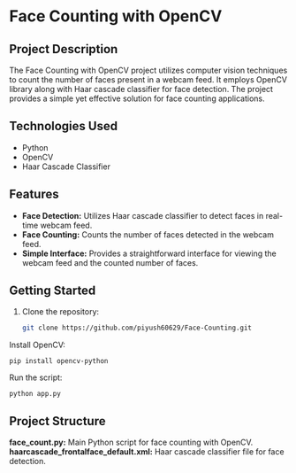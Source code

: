 # Face Counting with OpenCV

## Project Description
The Face Counting with OpenCV project utilizes computer vision techniques to count the number of faces present in a webcam feed. It employs OpenCV library along with Haar cascade classifier for face detection. The project provides a simple yet effective solution for face counting applications.

## Technologies Used
- Python
- OpenCV
- Haar Cascade Classifier

## Features
- **Face Detection:** Utilizes Haar cascade classifier to detect faces in real-time webcam feed.
- **Face Counting:** Counts the number of faces detected in the webcam feed.
- **Simple Interface:** Provides a straightforward interface for viewing the webcam feed and the counted number of faces.

## Getting Started
1. Clone the repository:
   ```bash
   git clone https://github.com/piyush60629/Face-Counting.git

Install OpenCV:

    pip install opencv-python
  
Run the script:

    python app.py
  
## Project Structure

**face_count.py:** Main Python script for face counting with OpenCV.
**haarcascade_frontalface_default.xml:** Haar cascade classifier file for face detection.

